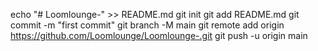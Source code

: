 echo "# Loomlounge-" >> README.md
git init
git add README.md
git commit -m "first commit"
git branch -M main
git remote add origin https://github.com/Loomlounge/Loomlounge-.git
git push -u origin main
